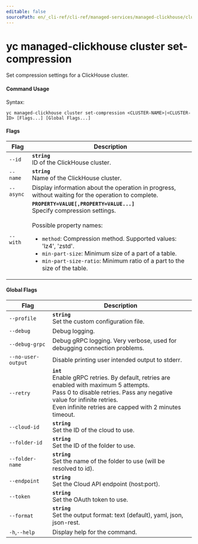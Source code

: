 ```yaml
---
editable: false
sourcePath: en/_cli-ref/cli-ref/managed-services/managed-clickhouse/cluster/set-compression.md
---
```


# yc managed-clickhouse cluster set-compression

Set compression settings for a ClickHouse cluster.

#### Command Usage

Syntax: 

`yc managed-clickhouse cluster set-compression <CLUSTER-NAME>|<CLUSTER-ID> [Flags...] [Global Flags...]`

#### Flags

| Flag | Description |
|----|----|
|`--id`|<b>`string`</b><br/>ID of the ClickHouse cluster.|
|`--name`|<b>`string`</b><br/>Name of the ClickHouse cluster.|
|`--async`|Display information about the operation in progress, without waiting for the operation to complete.|
|`--with`|<b>`PROPERTY=VALUE[,PROPERTY=VALUE...]`</b><br/>Specify compression settings.<br/><br/>Possible property names:<br/><ul> <li><code>method</code>:     Compression method. Supported values: 'lz4', 'zstd'.</li> <li><code>min-part-size</code>:     Minimum size of a part of a table.</li> <li><code>min-part-size-ratio</code>:     Minimum ratio of a part to the size of the table.</li> </ul>|

#### Global Flags

| Flag | Description |
|----|----|
|`--profile`|<b>`string`</b><br/>Set the custom configuration file.|
|`--debug`|Debug logging.|
|`--debug-grpc`|Debug gRPC logging. Very verbose, used for debugging connection problems.|
|`--no-user-output`|Disable printing user intended output to stderr.|
|`--retry`|<b>`int`</b><br/>Enable gRPC retries. By default, retries are enabled with maximum 5 attempts.<br/>Pass 0 to disable retries. Pass any negative value for infinite retries.<br/>Even infinite retries are capped with 2 minutes timeout.|
|`--cloud-id`|<b>`string`</b><br/>Set the ID of the cloud to use.|
|`--folder-id`|<b>`string`</b><br/>Set the ID of the folder to use.|
|`--folder-name`|<b>`string`</b><br/>Set the name of the folder to use (will be resolved to id).|
|`--endpoint`|<b>`string`</b><br/>Set the Cloud API endpoint (host:port).|
|`--token`|<b>`string`</b><br/>Set the OAuth token to use.|
|`--format`|<b>`string`</b><br/>Set the output format: text (default), yaml, json, json-rest.|
|`-h`,`--help`|Display help for the command.|
